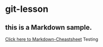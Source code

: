 # git-lesson
## this is a Markdown sample.
[Click here to Markdown-Cheastsheet](https://github.com/adam-p/markdown-here/wiki/Markdown-Cheatsheet "Markdown Cheatsheet")
Testing

